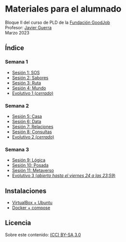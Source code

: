 # Materiales para el alumnado

Bloque II del curso de PLD de la [Fundación GoodJob](https://www.fundaciongoodjob.org/)  
Profesor: [Javier Guerra](https://javguerra.github.io/)  
Marzo 2023  

## Índice

### Semana 1

- [Sesión 1: SOS](sesiones/sesion01_SOS.md)
- [Sesión 2: Sabores](sesiones/sesion02_Sabores.md)
- [Sesión 3: Ruta](sesiones/sesion03_Ruta.md)
- [Sesión 4: Mundo](sesiones/sesion04_Mundo.md)
- [Evolutivo 1 (*cerrado*)](https://forms.gle/ir5t8YVfrrNiVY3Q7)

### Semana 2

- [Sesión 5: Casa](sesiones/sesion05_Casa.md)
- [Sesión 6: Data](sesiones/sesion06_Data.md)
- [Sesión 7: Relaciones](sesiones/sesion07_Relaciones.md)
- [Sesión 8: Consultas](sesiones/sesion08_Consultas.md)
- [Evolutivo 2 (*cerrado*)](https://forms.gle/fQ8cRt965VPVHYaE7)

### Semana 3

- [Sesión 9: Lógica](sesiones/sesion09_Logica.md)
- [Sesión 10: Posada](sesiones/sesion10_Posada.md)
- [Sesión 11: Metaverso](sesiones/sesion11_Metaverso.md)
- [Evolutivo 3 (*abierto hasta el viernes 24 a las 23:59*)](https://forms.gle/AhPYFcEf9Ani8okPA)

## Instalaciones

- [VirtualBox + Ubuntu](recursos/virtualbox.md)
- [Docker + compose](recursos/docker.md)

## Licencia
Sobre este contenido: [(CC) BY-SA 3.0](https://creativecommons.org/licenses/by-sa/3.0/es/)  